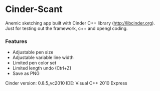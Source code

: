 Cinder-Scant
==============

Anemic sketching app built with Cinder C++ library (http://libcinder.org). Just for testing out the framework, c++ and opengl coding.

### Features
* Adjustable pen size
* Adjustable variable line width
* Limited pen color set
* Limited length undo (Ctrl+Z)
* Save as PNG

Cinder version: 0.8.5_vc2010
IDE: Visual C++ 2010 Express 